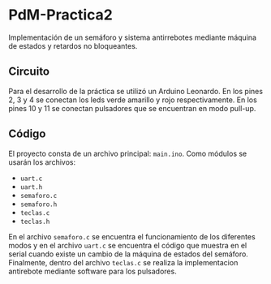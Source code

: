 # PdM-Practica2
Implementación de un semáforo y sistema antirrebotes mediante máquina de estados y retardos no bloqueantes.

## Circuito
Para el desarrollo de la práctica se utilizó un Arduino Leonardo. En los pines 2, 3 y 4 se conectan los leds verde amarillo y rojo respectivamente.
En los pines 10 y 11 se conectan pulsadores que se encuentran en modo pull-up.

## Código
El proyecto consta de un archivo principal: ```main.ino```.
Como módulos se usarán los archivos: 
- ```uart.c```
- ```uart.h```
- ```semaforo.c```
- ```semaforo.h```
- ```teclas.c```
- ```teclas.h```

En el archivo ```semaforo.c``` se encuentra el funcionamiento de los diferentes modos y en el archivo ```uart.c``` se encuentra el código que muestra en el serial cuando existe un cambio de la máquina de estados del semáforo. Finalmente, dentro del archivo ```teclas.c``` se realiza la implementacion antirebote mediante software para los pulsadores.